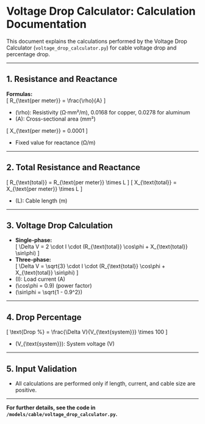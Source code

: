 # Voltage Drop Calculator: Calculation Documentation

This document explains the calculations performed by the Voltage Drop Calculator (`voltage_drop_calculator.py`) for cable voltage drop and percentage drop.

---

## 1. Resistance and Reactance

**Formulas:**  
\[
R_{\text{per meter}} = \frac{\rho}{A}
\]
- \(\rho\): Resistivity (Ω·mm²/m), 0.0168 for copper, 0.0278 for aluminum
- \(A\): Cross-sectional area (mm²)

\[
X_{\text{per meter}} = 0.0001
\]
- Fixed value for reactance (Ω/m)

---

## 2. Total Resistance and Reactance

\[
R_{\text{total}} = R_{\text{per meter}} \times L
\]
\[
X_{\text{total}} = X_{\text{per meter}} \times L
\]
- \(L\): Cable length (m)

---

## 3. Voltage Drop Calculation

- **Single-phase:**  
  \[
  \Delta V = 2 \cdot I \cdot (R_{\text{total}} \cos\phi + X_{\text{total}} \sin\phi)
  \]
- **Three-phase:**  
  \[
  \Delta V = \sqrt{3} \cdot I \cdot (R_{\text{total}} \cos\phi + X_{\text{total}} \sin\phi)
  \]
- \(I\): Load current (A)
- \(\cos\phi = 0.9\) (power factor)
- \(\sin\phi = \sqrt{1 - 0.9^2}\)

---

## 4. Drop Percentage

\[
\text{Drop \%} = \frac{\Delta V}{V_{\text{system}}} \times 100
\]
- \(V_{\text{system}}\): System voltage (V)

---

## 5. Input Validation

- All calculations are performed only if length, current, and cable size are positive.

---

**For further details, see the code in `/models/cable/voltage_drop_calculator.py`.**

